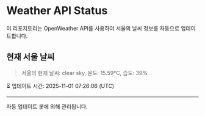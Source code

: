 
# Weather API Status

이 리포지토리는 OpenWeather API를 사용하여 서울의 날씨 정보를 자동으로 업데이트합니다.

## 현재 서울 날씨
> 서울의 현재 날씨: clear sky, 온도: 15.59°C, 습도: 39%

⏳ 업데이트 시간: 2025-11-01 07:26:06 (UTC)

---
자동 업데이트 봇에 의해 관리됩니다.
